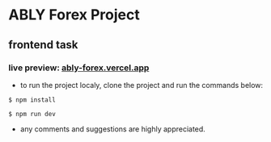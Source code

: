 # ABLY Forex Project
## frontend task

### live preview: [ably-forex.vercel.app](https://ably-forex.vercel.app/)
- to run the project localy, clone the project and run the commands below:
```
$ npm install
```
```
$ npm run dev
```
- any comments and suggestions are highly appreciated.
